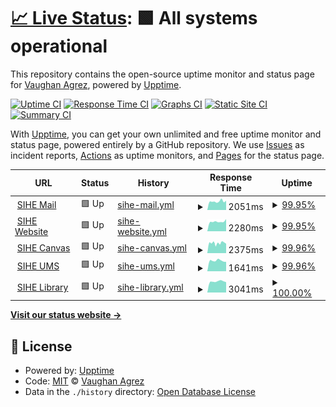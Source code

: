 # [📈 Live Status](https://demo.upptime.js.org): <!--live status--> **🟩 All systems operational**

This repository contains the open-source uptime monitor and status page for [Vaughan Agrez](https://demo.upptime.js.org), powered by [Upptime](https://github.com/upptime/upptime).

[![Uptime CI](https://github.com/agrez/upptime/workflows/Uptime%20CI/badge.svg)](https://github.com/agrez/upptime/actions?query=workflow%3A%22Uptime+CI%22)
[![Response Time CI](https://github.com/agrez/upptime/workflows/Response%20Time%20CI/badge.svg)](https://github.com/agrez/upptime/actions?query=workflow%3A%22Response+Time+CI%22)
[![Graphs CI](https://github.com/agrez/upptime/workflows/Graphs%20CI/badge.svg)](https://github.com/agrez/upptime/actions?query=workflow%3A%22Graphs+CI%22)
[![Static Site CI](https://github.com/agrez/upptime/workflows/Static%20Site%20CI/badge.svg)](https://github.com/agrez/upptime/actions?query=workflow%3A%22Static+Site+CI%22)
[![Summary CI](https://github.com/agrez/upptime/workflows/Summary%20CI/badge.svg)](https://github.com/agrez/upptime/actions?query=workflow%3A%22Summary+CI%22)

With [Upptime](https://upptime.js.org), you can get your own unlimited and free uptime monitor and status page, powered entirely by a GitHub repository. We use [Issues](https://github.com/agrez/upptime/issues) as incident reports, [Actions](https://github.com/agrez/upptime/actions) as uptime monitors, and [Pages](https://demo.upptime.js.org) for the status page.

<!--start: status pages-->
<!-- This summary is generated by Upptime (https://github.com/upptime/upptime) -->
<!-- Do not edit this manually, your changes will be overwritten -->
<!-- prettier-ignore -->
| URL | Status | History | Response Time | Uptime |
| --- | ------ | ------- | ------------- | ------ |
| <img alt="" src="https://icons.duckduckgo.com/ip3/mail.sheridan.edu.au.ico" height="13"> [SIHE Mail](https://mail.sheridan.edu.au) | 🟩 Up | [sihe-mail.yml](https://github.com/agrez/upptime/commits/HEAD/history/sihe-mail.yml) | <details><summary><img alt="Response time graph" src="./graphs/sihe-mail/response-time-week.png" height="20"> 2051ms</summary><br><a href="https://agrez.github.io/upptime/history/sihe-mail"><img alt="Response time 1660" src="https://img.shields.io/endpoint?url=https%3A%2F%2Fraw.githubusercontent.com%2Fagrez%2Fupptime%2FHEAD%2Fapi%2Fsihe-mail%2Fresponse-time.json"></a><br><a href="https://agrez.github.io/upptime/history/sihe-mail"><img alt="24-hour response time 2210" src="https://img.shields.io/endpoint?url=https%3A%2F%2Fraw.githubusercontent.com%2Fagrez%2Fupptime%2FHEAD%2Fapi%2Fsihe-mail%2Fresponse-time-day.json"></a><br><a href="https://agrez.github.io/upptime/history/sihe-mail"><img alt="7-day response time 2051" src="https://img.shields.io/endpoint?url=https%3A%2F%2Fraw.githubusercontent.com%2Fagrez%2Fupptime%2FHEAD%2Fapi%2Fsihe-mail%2Fresponse-time-week.json"></a><br><a href="https://agrez.github.io/upptime/history/sihe-mail"><img alt="30-day response time 1736" src="https://img.shields.io/endpoint?url=https%3A%2F%2Fraw.githubusercontent.com%2Fagrez%2Fupptime%2FHEAD%2Fapi%2Fsihe-mail%2Fresponse-time-month.json"></a><br><a href="https://agrez.github.io/upptime/history/sihe-mail"><img alt="1-year response time 1660" src="https://img.shields.io/endpoint?url=https%3A%2F%2Fraw.githubusercontent.com%2Fagrez%2Fupptime%2FHEAD%2Fapi%2Fsihe-mail%2Fresponse-time-year.json"></a></details> | <details><summary><a href="https://agrez.github.io/upptime/history/sihe-mail">99.95%</a></summary><a href="https://agrez.github.io/upptime/history/sihe-mail"><img alt="All-time uptime 99.74%" src="https://img.shields.io/endpoint?url=https%3A%2F%2Fraw.githubusercontent.com%2Fagrez%2Fupptime%2FHEAD%2Fapi%2Fsihe-mail%2Fuptime.json"></a><br><a href="https://agrez.github.io/upptime/history/sihe-mail"><img alt="24-hour uptime 99.65%" src="https://img.shields.io/endpoint?url=https%3A%2F%2Fraw.githubusercontent.com%2Fagrez%2Fupptime%2FHEAD%2Fapi%2Fsihe-mail%2Fuptime-day.json"></a><br><a href="https://agrez.github.io/upptime/history/sihe-mail"><img alt="7-day uptime 99.95%" src="https://img.shields.io/endpoint?url=https%3A%2F%2Fraw.githubusercontent.com%2Fagrez%2Fupptime%2FHEAD%2Fapi%2Fsihe-mail%2Fuptime-week.json"></a><br><a href="https://agrez.github.io/upptime/history/sihe-mail"><img alt="30-day uptime 99.99%" src="https://img.shields.io/endpoint?url=https%3A%2F%2Fraw.githubusercontent.com%2Fagrez%2Fupptime%2FHEAD%2Fapi%2Fsihe-mail%2Fuptime-month.json"></a><br><a href="https://agrez.github.io/upptime/history/sihe-mail"><img alt="1-year uptime 99.74%" src="https://img.shields.io/endpoint?url=https%3A%2F%2Fraw.githubusercontent.com%2Fagrez%2Fupptime%2FHEAD%2Fapi%2Fsihe-mail%2Fuptime-year.json"></a></details>
| <img alt="" src="https://icons.duckduckgo.com/ip3/www.sheridan.edu.au.ico" height="13"> [SIHE Website](https://www.sheridan.edu.au) | 🟩 Up | [sihe-website.yml](https://github.com/agrez/upptime/commits/HEAD/history/sihe-website.yml) | <details><summary><img alt="Response time graph" src="./graphs/sihe-website/response-time-week.png" height="20"> 2280ms</summary><br><a href="https://agrez.github.io/upptime/history/sihe-website"><img alt="Response time 2112" src="https://img.shields.io/endpoint?url=https%3A%2F%2Fraw.githubusercontent.com%2Fagrez%2Fupptime%2FHEAD%2Fapi%2Fsihe-website%2Fresponse-time.json"></a><br><a href="https://agrez.github.io/upptime/history/sihe-website"><img alt="24-hour response time 2523" src="https://img.shields.io/endpoint?url=https%3A%2F%2Fraw.githubusercontent.com%2Fagrez%2Fupptime%2FHEAD%2Fapi%2Fsihe-website%2Fresponse-time-day.json"></a><br><a href="https://agrez.github.io/upptime/history/sihe-website"><img alt="7-day response time 2280" src="https://img.shields.io/endpoint?url=https%3A%2F%2Fraw.githubusercontent.com%2Fagrez%2Fupptime%2FHEAD%2Fapi%2Fsihe-website%2Fresponse-time-week.json"></a><br><a href="https://agrez.github.io/upptime/history/sihe-website"><img alt="30-day response time 2195" src="https://img.shields.io/endpoint?url=https%3A%2F%2Fraw.githubusercontent.com%2Fagrez%2Fupptime%2FHEAD%2Fapi%2Fsihe-website%2Fresponse-time-month.json"></a><br><a href="https://agrez.github.io/upptime/history/sihe-website"><img alt="1-year response time 2112" src="https://img.shields.io/endpoint?url=https%3A%2F%2Fraw.githubusercontent.com%2Fagrez%2Fupptime%2FHEAD%2Fapi%2Fsihe-website%2Fresponse-time-year.json"></a></details> | <details><summary><a href="https://agrez.github.io/upptime/history/sihe-website">99.95%</a></summary><a href="https://agrez.github.io/upptime/history/sihe-website"><img alt="All-time uptime 100.00%" src="https://img.shields.io/endpoint?url=https%3A%2F%2Fraw.githubusercontent.com%2Fagrez%2Fupptime%2FHEAD%2Fapi%2Fsihe-website%2Fuptime.json"></a><br><a href="https://agrez.github.io/upptime/history/sihe-website"><img alt="24-hour uptime 99.68%" src="https://img.shields.io/endpoint?url=https%3A%2F%2Fraw.githubusercontent.com%2Fagrez%2Fupptime%2FHEAD%2Fapi%2Fsihe-website%2Fuptime-day.json"></a><br><a href="https://agrez.github.io/upptime/history/sihe-website"><img alt="7-day uptime 99.95%" src="https://img.shields.io/endpoint?url=https%3A%2F%2Fraw.githubusercontent.com%2Fagrez%2Fupptime%2FHEAD%2Fapi%2Fsihe-website%2Fuptime-week.json"></a><br><a href="https://agrez.github.io/upptime/history/sihe-website"><img alt="30-day uptime 99.99%" src="https://img.shields.io/endpoint?url=https%3A%2F%2Fraw.githubusercontent.com%2Fagrez%2Fupptime%2FHEAD%2Fapi%2Fsihe-website%2Fuptime-month.json"></a><br><a href="https://agrez.github.io/upptime/history/sihe-website"><img alt="1-year uptime 100.00%" src="https://img.shields.io/endpoint?url=https%3A%2F%2Fraw.githubusercontent.com%2Fagrez%2Fupptime%2FHEAD%2Fapi%2Fsihe-website%2Fuptime-year.json"></a></details>
| <img alt="" src="https://icons.duckduckgo.com/ip3/canvas.sheridan.edu.au.ico" height="13"> [SIHE Canvas](https://canvas.sheridan.edu.au) | 🟩 Up | [sihe-canvas.yml](https://github.com/agrez/upptime/commits/HEAD/history/sihe-canvas.yml) | <details><summary><img alt="Response time graph" src="./graphs/sihe-canvas/response-time-week.png" height="20"> 2375ms</summary><br><a href="https://agrez.github.io/upptime/history/sihe-canvas"><img alt="Response time 2022" src="https://img.shields.io/endpoint?url=https%3A%2F%2Fraw.githubusercontent.com%2Fagrez%2Fupptime%2FHEAD%2Fapi%2Fsihe-canvas%2Fresponse-time.json"></a><br><a href="https://agrez.github.io/upptime/history/sihe-canvas"><img alt="24-hour response time 2356" src="https://img.shields.io/endpoint?url=https%3A%2F%2Fraw.githubusercontent.com%2Fagrez%2Fupptime%2FHEAD%2Fapi%2Fsihe-canvas%2Fresponse-time-day.json"></a><br><a href="https://agrez.github.io/upptime/history/sihe-canvas"><img alt="7-day response time 2375" src="https://img.shields.io/endpoint?url=https%3A%2F%2Fraw.githubusercontent.com%2Fagrez%2Fupptime%2FHEAD%2Fapi%2Fsihe-canvas%2Fresponse-time-week.json"></a><br><a href="https://agrez.github.io/upptime/history/sihe-canvas"><img alt="30-day response time 2112" src="https://img.shields.io/endpoint?url=https%3A%2F%2Fraw.githubusercontent.com%2Fagrez%2Fupptime%2FHEAD%2Fapi%2Fsihe-canvas%2Fresponse-time-month.json"></a><br><a href="https://agrez.github.io/upptime/history/sihe-canvas"><img alt="1-year response time 2022" src="https://img.shields.io/endpoint?url=https%3A%2F%2Fraw.githubusercontent.com%2Fagrez%2Fupptime%2FHEAD%2Fapi%2Fsihe-canvas%2Fresponse-time-year.json"></a></details> | <details><summary><a href="https://agrez.github.io/upptime/history/sihe-canvas">99.96%</a></summary><a href="https://agrez.github.io/upptime/history/sihe-canvas"><img alt="All-time uptime 99.95%" src="https://img.shields.io/endpoint?url=https%3A%2F%2Fraw.githubusercontent.com%2Fagrez%2Fupptime%2FHEAD%2Fapi%2Fsihe-canvas%2Fuptime.json"></a><br><a href="https://agrez.github.io/upptime/history/sihe-canvas"><img alt="24-hour uptime 99.72%" src="https://img.shields.io/endpoint?url=https%3A%2F%2Fraw.githubusercontent.com%2Fagrez%2Fupptime%2FHEAD%2Fapi%2Fsihe-canvas%2Fuptime-day.json"></a><br><a href="https://agrez.github.io/upptime/history/sihe-canvas"><img alt="7-day uptime 99.96%" src="https://img.shields.io/endpoint?url=https%3A%2F%2Fraw.githubusercontent.com%2Fagrez%2Fupptime%2FHEAD%2Fapi%2Fsihe-canvas%2Fuptime-week.json"></a><br><a href="https://agrez.github.io/upptime/history/sihe-canvas"><img alt="30-day uptime 99.92%" src="https://img.shields.io/endpoint?url=https%3A%2F%2Fraw.githubusercontent.com%2Fagrez%2Fupptime%2FHEAD%2Fapi%2Fsihe-canvas%2Fuptime-month.json"></a><br><a href="https://agrez.github.io/upptime/history/sihe-canvas"><img alt="1-year uptime 99.95%" src="https://img.shields.io/endpoint?url=https%3A%2F%2Fraw.githubusercontent.com%2Fagrez%2Fupptime%2FHEAD%2Fapi%2Fsihe-canvas%2Fuptime-year.json"></a></details>
| <img alt="" src="https://icons.duckduckgo.com/ip3/student.sheridan.edu.au.ico" height="13"> [SIHE UMS](https://student.sheridan.edu.au) | 🟩 Up | [sihe-ums.yml](https://github.com/agrez/upptime/commits/HEAD/history/sihe-ums.yml) | <details><summary><img alt="Response time graph" src="./graphs/sihe-ums/response-time-week.png" height="20"> 1641ms</summary><br><a href="https://agrez.github.io/upptime/history/sihe-ums"><img alt="Response time 1401" src="https://img.shields.io/endpoint?url=https%3A%2F%2Fraw.githubusercontent.com%2Fagrez%2Fupptime%2FHEAD%2Fapi%2Fsihe-ums%2Fresponse-time.json"></a><br><a href="https://agrez.github.io/upptime/history/sihe-ums"><img alt="24-hour response time 1488" src="https://img.shields.io/endpoint?url=https%3A%2F%2Fraw.githubusercontent.com%2Fagrez%2Fupptime%2FHEAD%2Fapi%2Fsihe-ums%2Fresponse-time-day.json"></a><br><a href="https://agrez.github.io/upptime/history/sihe-ums"><img alt="7-day response time 1641" src="https://img.shields.io/endpoint?url=https%3A%2F%2Fraw.githubusercontent.com%2Fagrez%2Fupptime%2FHEAD%2Fapi%2Fsihe-ums%2Fresponse-time-week.json"></a><br><a href="https://agrez.github.io/upptime/history/sihe-ums"><img alt="30-day response time 1448" src="https://img.shields.io/endpoint?url=https%3A%2F%2Fraw.githubusercontent.com%2Fagrez%2Fupptime%2FHEAD%2Fapi%2Fsihe-ums%2Fresponse-time-month.json"></a><br><a href="https://agrez.github.io/upptime/history/sihe-ums"><img alt="1-year response time 1401" src="https://img.shields.io/endpoint?url=https%3A%2F%2Fraw.githubusercontent.com%2Fagrez%2Fupptime%2FHEAD%2Fapi%2Fsihe-ums%2Fresponse-time-year.json"></a></details> | <details><summary><a href="https://agrez.github.io/upptime/history/sihe-ums">99.96%</a></summary><a href="https://agrez.github.io/upptime/history/sihe-ums"><img alt="All-time uptime 100.00%" src="https://img.shields.io/endpoint?url=https%3A%2F%2Fraw.githubusercontent.com%2Fagrez%2Fupptime%2FHEAD%2Fapi%2Fsihe-ums%2Fuptime.json"></a><br><a href="https://agrez.github.io/upptime/history/sihe-ums"><img alt="24-hour uptime 99.75%" src="https://img.shields.io/endpoint?url=https%3A%2F%2Fraw.githubusercontent.com%2Fagrez%2Fupptime%2FHEAD%2Fapi%2Fsihe-ums%2Fuptime-day.json"></a><br><a href="https://agrez.github.io/upptime/history/sihe-ums"><img alt="7-day uptime 99.96%" src="https://img.shields.io/endpoint?url=https%3A%2F%2Fraw.githubusercontent.com%2Fagrez%2Fupptime%2FHEAD%2Fapi%2Fsihe-ums%2Fuptime-week.json"></a><br><a href="https://agrez.github.io/upptime/history/sihe-ums"><img alt="30-day uptime 99.99%" src="https://img.shields.io/endpoint?url=https%3A%2F%2Fraw.githubusercontent.com%2Fagrez%2Fupptime%2FHEAD%2Fapi%2Fsihe-ums%2Fuptime-month.json"></a><br><a href="https://agrez.github.io/upptime/history/sihe-ums"><img alt="1-year uptime 100.00%" src="https://img.shields.io/endpoint?url=https%3A%2F%2Fraw.githubusercontent.com%2Fagrez%2Fupptime%2FHEAD%2Fapi%2Fsihe-ums%2Fuptime-year.json"></a></details>
| <img alt="" src="https://icons.duckduckgo.com/ip3/library.sheridan.edu.au.ico" height="13"> [SIHE Library](https://library.sheridan.edu.au) | 🟩 Up | [sihe-library.yml](https://github.com/agrez/upptime/commits/HEAD/history/sihe-library.yml) | <details><summary><img alt="Response time graph" src="./graphs/sihe-library/response-time-week.png" height="20"> 3041ms</summary><br><a href="https://agrez.github.io/upptime/history/sihe-library"><img alt="Response time 2768" src="https://img.shields.io/endpoint?url=https%3A%2F%2Fraw.githubusercontent.com%2Fagrez%2Fupptime%2FHEAD%2Fapi%2Fsihe-library%2Fresponse-time.json"></a><br><a href="https://agrez.github.io/upptime/history/sihe-library"><img alt="24-hour response time 2839" src="https://img.shields.io/endpoint?url=https%3A%2F%2Fraw.githubusercontent.com%2Fagrez%2Fupptime%2FHEAD%2Fapi%2Fsihe-library%2Fresponse-time-day.json"></a><br><a href="https://agrez.github.io/upptime/history/sihe-library"><img alt="7-day response time 3041" src="https://img.shields.io/endpoint?url=https%3A%2F%2Fraw.githubusercontent.com%2Fagrez%2Fupptime%2FHEAD%2Fapi%2Fsihe-library%2Fresponse-time-week.json"></a><br><a href="https://agrez.github.io/upptime/history/sihe-library"><img alt="30-day response time 2822" src="https://img.shields.io/endpoint?url=https%3A%2F%2Fraw.githubusercontent.com%2Fagrez%2Fupptime%2FHEAD%2Fapi%2Fsihe-library%2Fresponse-time-month.json"></a><br><a href="https://agrez.github.io/upptime/history/sihe-library"><img alt="1-year response time 2768" src="https://img.shields.io/endpoint?url=https%3A%2F%2Fraw.githubusercontent.com%2Fagrez%2Fupptime%2FHEAD%2Fapi%2Fsihe-library%2Fresponse-time-year.json"></a></details> | <details><summary><a href="https://agrez.github.io/upptime/history/sihe-library">100.00%</a></summary><a href="https://agrez.github.io/upptime/history/sihe-library"><img alt="All-time uptime 100.00%" src="https://img.shields.io/endpoint?url=https%3A%2F%2Fraw.githubusercontent.com%2Fagrez%2Fupptime%2FHEAD%2Fapi%2Fsihe-library%2Fuptime.json"></a><br><a href="https://agrez.github.io/upptime/history/sihe-library"><img alt="24-hour uptime 100.00%" src="https://img.shields.io/endpoint?url=https%3A%2F%2Fraw.githubusercontent.com%2Fagrez%2Fupptime%2FHEAD%2Fapi%2Fsihe-library%2Fuptime-day.json"></a><br><a href="https://agrez.github.io/upptime/history/sihe-library"><img alt="7-day uptime 100.00%" src="https://img.shields.io/endpoint?url=https%3A%2F%2Fraw.githubusercontent.com%2Fagrez%2Fupptime%2FHEAD%2Fapi%2Fsihe-library%2Fuptime-week.json"></a><br><a href="https://agrez.github.io/upptime/history/sihe-library"><img alt="30-day uptime 100.00%" src="https://img.shields.io/endpoint?url=https%3A%2F%2Fraw.githubusercontent.com%2Fagrez%2Fupptime%2FHEAD%2Fapi%2Fsihe-library%2Fuptime-month.json"></a><br><a href="https://agrez.github.io/upptime/history/sihe-library"><img alt="1-year uptime 100.00%" src="https://img.shields.io/endpoint?url=https%3A%2F%2Fraw.githubusercontent.com%2Fagrez%2Fupptime%2FHEAD%2Fapi%2Fsihe-library%2Fuptime-year.json"></a></details>

<!--end: status pages-->

[**Visit our status website →**](https://demo.upptime.js.org)

## 📄 License

- Powered by: [Upptime](https://github.com/upptime/upptime)
- Code: [MIT](./LICENSE) © [Vaughan Agrez](https://demo.upptime.js.org)
- Data in the `./history` directory: [Open Database License](https://opendatacommons.org/licenses/odbl/1-0/)

